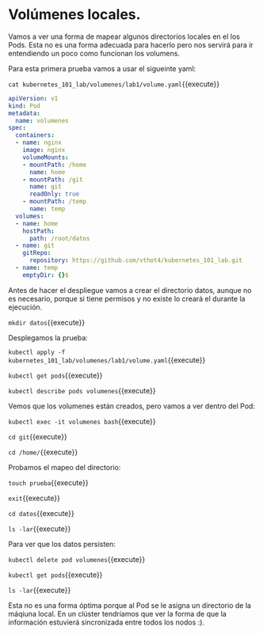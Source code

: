 # Volúmenes locales.

Vamos a ver una forma de mapear algunos directorios locales en el los Pods. Esta no es una forma adecuada para hacerlo pero nos servirá para ir entendiendo un poco como funcionan los volumens.

Para esta primera prueba vamos a usar el sigueinte yaml:

`cat kubernetes_101_lab/volumenes/lab1/volume.yaml`{{execute}}

```yaml
apiVersion: v1
kind: Pod
metadata:
  name: volumenes
spec:
  containers:
  - name: nginx
    image: nginx
    volumeMounts:
    - mountPath: /home
      name: home
    - mountPath: /git
      name: git
      readOnly: true
    - mountPath: /temp
      name: temp
  volumes:
  - name: home
    hostPath:
      path: /root/datos
  - name: git
    gitRepo:
      repository: https://github.com/vthot4/kubernetes_101_lab.git
  - name: temp
    emptyDir: {}$
```

Antes de hacer el despliegue vamos a crear el directorio datos, aunque no es necesario, porque si tiene permisos y no existe lo creará el durante la ejecución.

`mkdir datos`{{execute}}

Desplegamos la prueba:

`kubectl apply -f kubernetes_101_lab/volumenes/lab1/volume.yaml`{{execute}}

`kubectl get pods`{{execute}}

`kubectl describe pods volumenes`{{execute}}

Vemos que los volumenes están creados, pero vamos a ver dentro del Pod:

`kubectl exec -it volumenes bash`{{execute}}

`cd git`{{execute}}

`cd /home/`{{execute}}

Probamos el mapeo del directorio:

`touch prueba`{{execute}}

`exit`{{execute}}

`cd datos`{{execute}}

`ls -lar`{{execute}}

Para ver que los datos persisten:

`kubectl delete pod volumenes`{{execute}}

`kubectl get pods`{{execute}}

`ls -lar`{{execute}}

Esta no es una forma óptima porque al Pod se le asigna un directorio de la máqiuna local. En un clúster tendríamos que ver la forma de que la información estuvierá sincronizada entre todos los nodos :).



